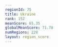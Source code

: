 ```yaml
---
regionId: 75
title: Ukraine
rank: 152
meanScore: 65.35
globalMeanScore: 71.78
numRegions: 220
layout: region_score
---
```

